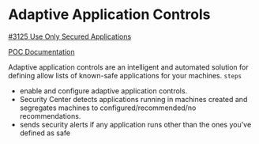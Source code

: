 # Adaptive Application Controls

[#3125 Use Only Secured Applications](https://nodesource.com/products/nsolid)

[POC Documentation](https://travis-ci.org/joemccann/dillinger)

Adaptive application controls are an intelligent and automated solution for defining allow lists of known-safe applications for your machines.
`steps`
  - enable and configure adaptive application controls.
  - Security Center detects applications running in machines created and segregates machines to configured/recommended/no recommendations.
  - sends security alerts if any application runs other than the ones you've defined as safe 
